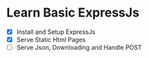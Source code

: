 # Learn Basic ExpressJs
- [X] Install and Setup ExpressJs
- [X] Serve Static Html Pages
- [ ] Serve Json, Downloading and Handle POST

